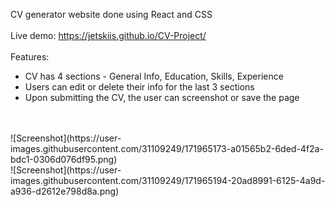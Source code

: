 CV generator website done using React and CSS
<br>
<br>
Live demo: https://jetskiis.github.io/CV-Project/
<br>
<br>
Features:
- CV has 4 sections - General Info, Education, Skills, Experience
- Users can edit or delete their info for the last 3 sections
- Upon submitting the CV, the user can screenshot or save the page
<br>
<br>
![Screenshot](https://user-images.githubusercontent.com/31109249/171965173-a01565b2-6ded-4f2a-bdc1-0306d076df95.png)
<br>
![Screenshot](https://user-images.githubusercontent.com/31109249/171965194-20ad8991-6125-4a9d-a936-d2612e798d8a.png)
